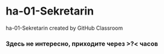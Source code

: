 # ha-01-Sekretarin
ha-01-Sekretarin created by GitHub Classroom
### Здесь не интересно, приходите через >?< часов
